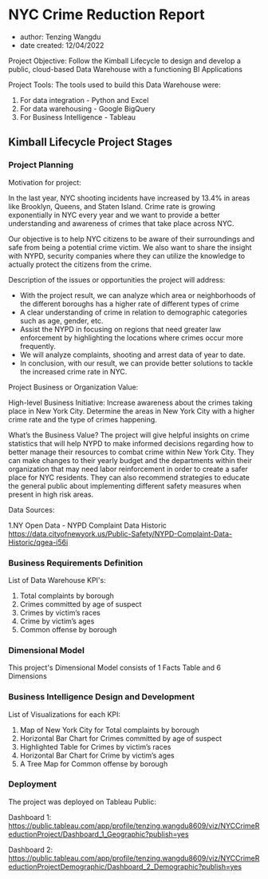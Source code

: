 # NYC Crime Reduction Report
- author: Tenzing Wangdu 
- date created: 12/04/2022

Project Objective: Follow the Kimball Lifecycle to design and develop a public, cloud-based Data Warehouse with a functioning BI Applications

Project Tools:
The tools used to build this Data Warehouse were:
1. For data integration - Python and Excel
2. For data warehousing - Google BigQuery
3. For Business Intelligence - Tableau

## Kimball Lifecycle Project Stages


### Project Planning

Motivation for project:

In the last year, NYC shooting incidents have increased by 13.4% in areas like Brooklyn, Queens, and Staten Island. Crime rate is growing exponentially in NYC every year and we want to provide a better understanding and awareness of crimes that take place across NYC. 

Our objective is to help NYC citizens to be aware of their surroundings and safe from being a potential crime victim. We also want to share the insight with NYPD, security companies where they can utilize the knowledge to actually protect the citizens from the crime.   


Description of the issues or opportunities the project will address:
* With the project result, we can analyze which area or neighborhoods of the different boroughs has a higher rate of different types of crime
* A clear understanding of crime in relation to demographic categories such as  age, gender, etc.  
* Assist the NYPD in focusing on regions that need greater law enforcement by highlighting the locations where crimes occur more frequently. 
* We will analyze complaints, shooting and arrest data of year to date.
* In conclusion, with our result, we can provide better solutions to tackle the increased crime rate in NYC. 


Project Business or Organization Value:

High-level Business Initiative:
Increase awareness about the crimes taking place in New York City.
Determine the areas in New York City with a higher crime rate and the type of crimes happening.

What’s the Business Value?
The project will give helpful insights on crime statistics that will help NYPD to make informed decisions regarding how to better manage their resources  to combat crime within New York City. They can make changes to their yearly budget and the departments within their organization that may need labor reinforcement in order to create a safer place for NYC residents. They can also recommend strategies to educate the general public about implementing different safety measures when present in high risk areas.
 
Data Sources:

1.NY Open Data - NYPD Complaint Data Historic
https://data.cityofnewyork.us/Public-Safety/NYPD-Complaint-Data-Historic/qgea-i56i 

### Business Requirements Definition

List of Data Warehouse KPI's:

1. Total complaints by borough
2. Crimes committed by age of suspect
3. Crimes by victim’s races
4. Crime by victim’s ages 
5. Common offense by borough


### Dimensional Model

This project's Dimensional Model consists of 1 Facts Table and 6 Dimensions

### Business Intelligence Design and Development

List of Visualizations for each KPI:
1. Map of New York City for Total complaints by borough
2. Horizontal Bar Chart for Crimes committed by age of suspect
3. Highlighted Table for Crimes by victim’s races
4. Horizontal Bar Chart for Crime by victim’s ages 
5. A Tree Map for Common offense by borough

### Deployment

The project was deployed on Tableau Public:

Dashboard 1:
https://public.tableau.com/app/profile/tenzing.wangdu8609/viz/NYCCrimeReductionProject/Dashboard_1_Geographic?publish=yes 

Dashboard 2:
https://public.tableau.com/app/profile/tenzing.wangdu8609/viz/NYCCrimeReductionProjectDemographic/Dashboard_2_Demographic?publish=yes


```python

```
